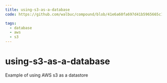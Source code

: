 ```yaml
---
title: using-s3-as-a-database
code: https://github.com/walbuc/compound/blob/41e6a60fa697d41b5965665c181827a01828925d/functions/test.js

tags: 
  - database
  - aws
  - s3
---
```


# using-s3-as-a-database

Example of using AWS s3 as a datastore
